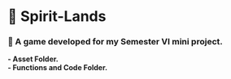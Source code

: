 # 🎯 Spirit-Lands
### 📍 A game developed for my Semester VI mini project.
<strong>- Asset Folder.</strong>
<br>
<strong>- Functions and Code Folder.</strong>
